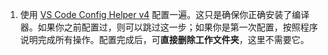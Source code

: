1. 使用 [VS Code Config Helper v4](https://v4.vscch.tk) 配置一遍。这只是确保你正确安装了编译器。如果你之前配置过，则可以跳过这一步；如果你是第一次配置，按照程序说明完成所有操作。配置完成后，可**直接删除工作文件夹**，这里不需要它。
